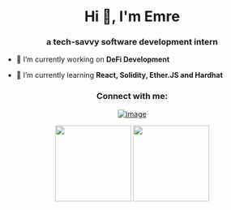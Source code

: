 <h1 align="center">Hi 👋, I'm Emre</h1>
<h3 align="center">a tech-savvy software development intern</h3>

- 🔭 I’m currently working on **DeFi Development**

- 🌱 I’m currently learning **React, Solidity, Ether.JS and Hardhat**

<h3 align="center">Connect with me:</h3>
<div align="center">

[![image](https://img.shields.io/badge/LinkedIn-0077B5?style=for-the-badge&logo=linkedin&logoColor=white)](https://www.linkedin.com/in/emrecebeci/)
  
</div>


<p align= "center">
  <img height= "150" src="https://github-readme-stats.vercel.app/api?username=ECebeci&theme=react&show_icons=true&include_all_commits=true" />
  <img height= "150" src="https://github-readme-stats.vercel.app/api/top-langs/?username=ECebeci&theme=react&layout=compact" />
</p>
